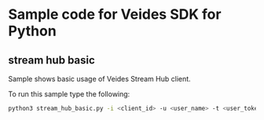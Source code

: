 # Sample code for Veides SDK for Python

## stream hub basic

Sample shows basic usage of Veides Stream Hub client. 

To run this sample type the following:

```bash
python3 stream_hub_basic.py -i <client_id> -u <user_name> -t <user_token> -H <host>
```
